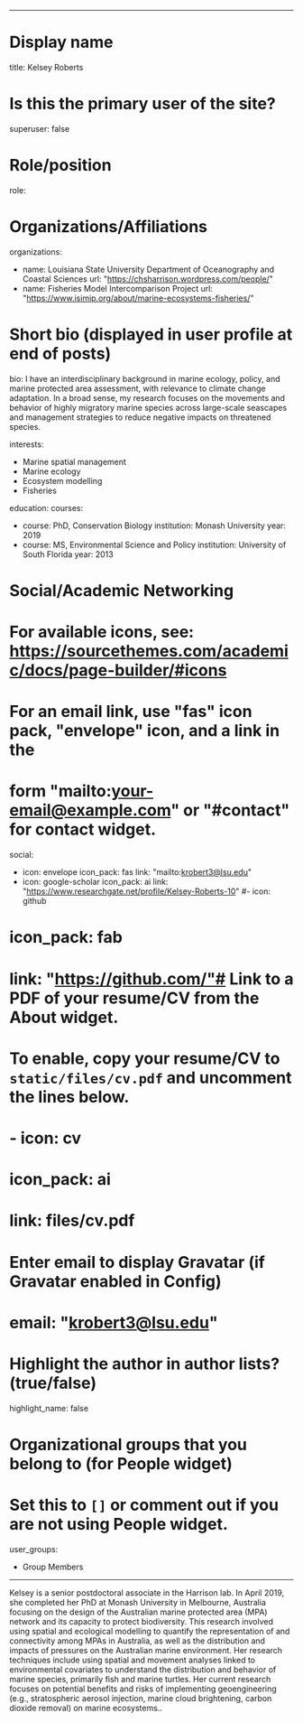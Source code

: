 
---
# Display name
title: Kelsey Roberts

# Is this the primary user of the site?
superuser: false

# Role/position
role:  

# Organizations/Affiliations
organizations:
- name: Louisiana State University Department of Oceanography and Coastal Sciences
  url: "https://chsharrison.wordpress.com/people/"
- name: Fisheries Model Intercomparison Project
  url: "https://www.isimip.org/about/marine-ecosystems-fisheries/"
# Short bio (displayed in user profile at end of posts)
bio: I have an interdisciplinary background in marine ecology, policy, and marine protected area assessment, with relevance to climate change adaptation. In a broad sense, my research focuses on the movements and behavior of highly migratory marine species across large-scale seascapes and management strategies to reduce negative impacts on threatened species.


interests:
- Marine spatial management
- Marine ecology
- Ecosystem modelling
- Fisheries


education:
  courses:
  - course: PhD, Conservation Biology
    institution: Monash University 
    year: 2019
  - course: MS, Environmental Science and Policy 
    institution: University of South Florida 
    year: 2013

# Social/Academic Networking
# For available icons, see: https://sourcethemes.com/academic/docs/page-builder/#icons
#   For an email link, use "fas" icon pack, "envelope" icon, and a link in the
#   form "mailto:your-email@example.com" or "#contact" for contact widget.
social:
- icon: envelope
  icon_pack: fas
  link: "mailto:krobert3@lsu.edu"
- icon: google-scholar
  icon_pack: ai
  link: "https://www.researchgate.net/profile/Kelsey-Roberts-10"
#- icon: github
#  icon_pack: fab
#  link: "https://github.com/"# Link to a PDF of your resume/CV from the About widget.
# To enable, copy your resume/CV to `static/files/cv.pdf` and uncomment the lines below.
# - icon: cv
#   icon_pack: ai
#   link: files/cv.pdf

# Enter email to display Gravatar (if Gravatar enabled in Config)
# email: "krobert3@lsu.edu"

# Highlight the author in author lists? (true/false)
highlight_name: false

# Organizational groups that you belong to (for People widget)
#   Set this to `[]` or comment out if you are not using People widget.
user_groups:
- Group Members
---

Kelsey is a senior postdoctoral associate in the Harrison lab. In April 2019, she completed her PhD at Monash University in Melbourne, Australia focusing on the design of the Australian marine protected area (MPA) network and its capacity to protect biodiversity. This research involved using spatial and ecological modelling to quantify the representation of and connectivity among MPAs in Australia, as well as the distribution and impacts of pressures on the Australian marine environment. Her research techniques include using spatial and movement analyses linked to environmental covariates to understand the distribution and behavior of marine species, primarily fish and marine turtles. Her current research focuses on potential benefits and risks of implementing geoengineering (e.g., stratospheric aerosol injection, marine cloud brightening, carbon dioxide removal) on marine ecosystems.. 
